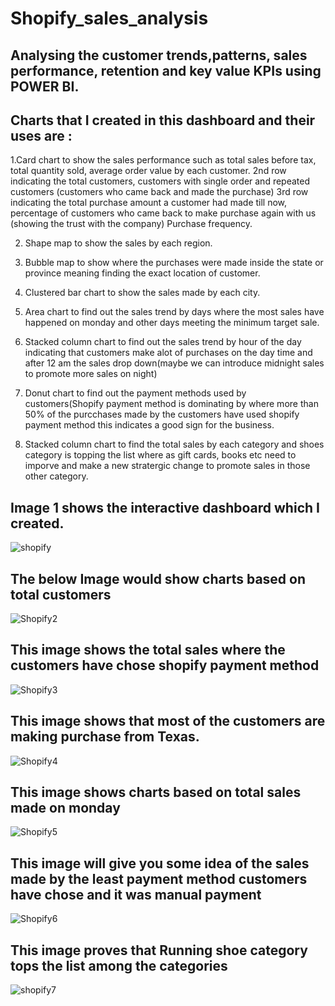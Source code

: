 # Shopify_sales_analysis
## Analysing the customer trends,patterns, sales performance, retention and key value KPIs using POWER BI.

## Charts that I created in this dashboard and their uses are :

1.Card chart to show the  sales performance such as total sales before tax, total quantity sold, average order value by each customer.
   2nd row indicating the total customers, customers with single order and repeated customers (customers who came back and made the purchase)
    3rd row indicating the total purchase amount a customer had made till now, percentage of  customers who came back to make purchase again with us (showing the trust with the company) Purchase frequency.

2. Shape map to show the sales by each region.

3. Bubble map to show where the purchases were made inside the state or province meaning finding the exact location of customer.

4. Clustered bar chart to show the sales made by each city.

5. Area chart to find out the sales trend by days where the most sales have happened on monday and other days meeting the minimum target sale.

6. Stacked column chart to find out the sales trend by hour of the day indicating that customers make alot of purchases on the day time and after 12 am the sales drop down(maybe we can introduce  midnight sales to promote more sales on night)

7. Donut chart to find out the payment methods used by customers(Shopify payment method is dominating by where more than 50% of the purcchases made by the  customers have used shopify payment method this indicates a good sign for the business.

8.  Stacked column chart to find the total sales by each category and shoes category is topping the list where as gift cards, books etc need to imporve and make a new stratergic change to promote sales in those other category.


## Image 1 shows the interactive dashboard which I created.
![shopify](https://github.com/user-attachments/assets/5ba2b347-204e-4430-9226-5021b960e7a1)

## The below Image would  show charts based on total customers 


![Shopify2](https://github.com/user-attachments/assets/397b06cf-d0bf-4097-9c20-0b6d839b786c)


## This image shows the total sales where the customers have chose shopify payment method


![Shopify3](https://github.com/user-attachments/assets/02d67b22-0952-465c-a9f3-a05221ee7126)


## This image shows that most of the customers are making purchase from Texas.

![Shopify4](https://github.com/user-attachments/assets/2ed38606-c55e-45ee-b9c8-a3f4e85fd4fa)


## This image shows charts based on total sales made on monday


![Shopify5](https://github.com/user-attachments/assets/af7abaaf-1810-4c3d-abe4-a0717270328f)


## This image will give you some idea of the sales made by the least payment method  customers have chose and it was manual payment

![Shopify6](https://github.com/user-attachments/assets/e7d78c3a-5063-4ede-9dc6-f3a0a060d6d4)


## This image proves that Running shoe category tops the list among the categories


![shopify7](https://github.com/user-attachments/assets/0b8fc06d-34e9-47e9-ac26-4d264115c50a)

